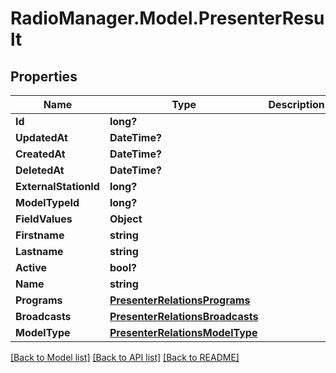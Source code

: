 # RadioManager.Model.PresenterResult
## Properties

Name | Type | Description | Notes
------------ | ------------- | ------------- | -------------
**Id** | **long?** |  | 
**UpdatedAt** | **DateTime?** |  | 
**CreatedAt** | **DateTime?** |  | 
**DeletedAt** | **DateTime?** |  | 
**ExternalStationId** | **long?** |  | [optional] 
**ModelTypeId** | **long?** |  | 
**FieldValues** | **Object** |  | [optional] 
**Firstname** | **string** |  | [optional] 
**Lastname** | **string** |  | [optional] 
**Active** | **bool?** |  | [optional] 
**Name** | **string** |  | [optional] 
**Programs** | [**PresenterRelationsPrograms**](PresenterRelationsPrograms.md) |  | [optional] 
**Broadcasts** | [**PresenterRelationsBroadcasts**](PresenterRelationsBroadcasts.md) |  | [optional] 
**ModelType** | [**PresenterRelationsModelType**](PresenterRelationsModelType.md) |  | [optional] 

[[Back to Model list]](../README.md#documentation-for-models) [[Back to API list]](../README.md#documentation-for-api-endpoints) [[Back to README]](../README.md)


